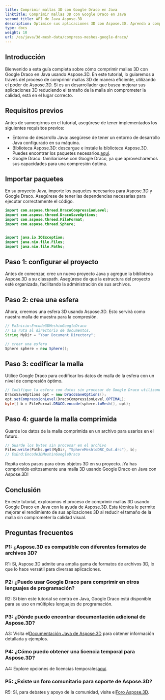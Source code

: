 ```yaml
---
title: Comprimir mallas 3D con Google Draco en Java
linktitle: Comprimir mallas 3D con Google Draco en Java
second_title: API de Java Aspose.3D
description: Optimice sus aplicaciones 3D con Aspose.3D. Aprenda a comprimir mallas usando Google Draco en Java. Siga nuestra guía paso a paso para un desarrollo 3D eficiente.
type: docs
weight: 10
url: /es/java/3d-mesh-data/compress-meshes-google-draco/
---
```

## Introducción

Bienvenido a esta guía completa sobre cómo comprimir mallas 3D con Google Draco en Java usando Aspose.3D. En este tutorial, lo guiaremos a través del proceso de comprimir mallas 3D de manera eficiente, utilizando el poder de Aspose.3D. Si es un desarrollador que busca mejorar sus aplicaciones 3D reduciendo el tamaño de la malla sin comprometer la calidad, está en el lugar correcto.

## Requisitos previos

Antes de sumergirnos en el tutorial, asegúrese de tener implementados los siguientes requisitos previos:

- Entorno de desarrollo Java: asegúrese de tener un entorno de desarrollo Java configurado en su máquina.
-  Biblioteca Aspose.3D: descargue e instale la biblioteca Aspose.3D. Puedes encontrar los paquetes necesarios.[aquí](https://releases.aspose.com/3d/java/).
- Google Draco: familiarícese con Google Draco, ya que aprovecharemos sus capacidades para una compresión óptima.

## Importar paquetes

En su proyecto Java, importe los paquetes necesarios para Aspose.3D y Google Draco. Asegúrese de tener las dependencias necesarias para ejecutar correctamente el código.

```java
import com.aspose.threed.DracoCompressionLevel;
import com.aspose.threed.DracoSaveOptions;
import com.aspose.threed.FileFormat;
import com.aspose.threed.Sphere;


import java.io.IOException;
import java.nio.file.Files;
import java.nio.file.Paths;
```

## Paso 1: configurar el proyecto

Antes de comenzar, cree un nuevo proyecto Java y agregue la biblioteca Aspose.3D a su classpath. Asegúrese de que la estructura del proyecto esté organizada, facilitando la administración de sus archivos.

## Paso 2: crea una esfera

Ahora, creemos una esfera 3D usando Aspose.3D. Esto servirá como nuestra malla de muestra para la compresión.

```java
// ExInicio:Encode3DMeshinGoogleDraco
// La ruta al directorio de documentos.
String MyDir = "Your Document Directory";

// crear una esfera
Sphere sphere = new Sphere();
```

## Paso 3: codificar la malla

Utilice Google Draco para codificar los datos de malla de la esfera con un nivel de compresión óptimo.

```java
// Codifique la esfera con datos sin procesar de Google Draco utilizando un nivel de compresión óptimo.
DracoSaveOptions opt = new DracoSaveOptions();
opt.setCompressionLevel(DracoCompressionLevel.OPTIMAL);
byte[] b = FileFormat.DRACO.encode(sphere.toMesh(), opt);
```

## Paso 4: guarde la malla comprimida

Guarde los datos de la malla comprimida en un archivo para usarlos en el futuro.

```java
// Guarde los bytes sin procesar en el archivo
Files.write(Paths.get(MyDir, "SphereMeshtoDRC_Out.drc"), b);
// ExEnd:Encode3DMeshinGoogleDraco
```

Repita estos pasos para otros objetos 3D en su proyecto. ¡Ya has comprimido exitosamente una malla 3D usando Google Draco en Java con Aspose.3D!

## Conclusión

En este tutorial, exploramos el proceso de comprimir mallas 3D usando Google Draco en Java con la ayuda de Aspose.3D. Esta técnica le permite mejorar el rendimiento de sus aplicaciones 3D al reducir el tamaño de la malla sin comprometer la calidad visual.

## Preguntas frecuentes

### P1: ¿Aspose.3D es compatible con diferentes formatos de archivos 3D?

R1: Sí, Aspose.3D admite una amplia gama de formatos de archivos 3D, lo que lo hace versátil para diversas aplicaciones.

### P2: ¿Puedo usar Google Draco para comprimir en otros lenguajes de programación?

R2: Si bien este tutorial se centra en Java, Google Draco está disponible para su uso en múltiples lenguajes de programación.

### P3: ¿Dónde puedo encontrar documentación adicional de Aspose.3D?

 A3: Visita el[Documentación Java de Aspose.3D](https://reference.aspose.com/3d/java/) para obtener información detallada y ejemplos.

### P4: ¿Cómo puedo obtener una licencia temporal para Aspose.3D?

 A4: Explore opciones de licencias temporales[aquí](https://purchase.aspose.com/temporary-license/).

### P5: ¿Existe un foro comunitario para soporte de Aspose.3D?

 R5: Sí, para debates y apoyo de la comunidad, visite el[Foro Aspose.3D](https://forum.aspose.com/c/3d/18).